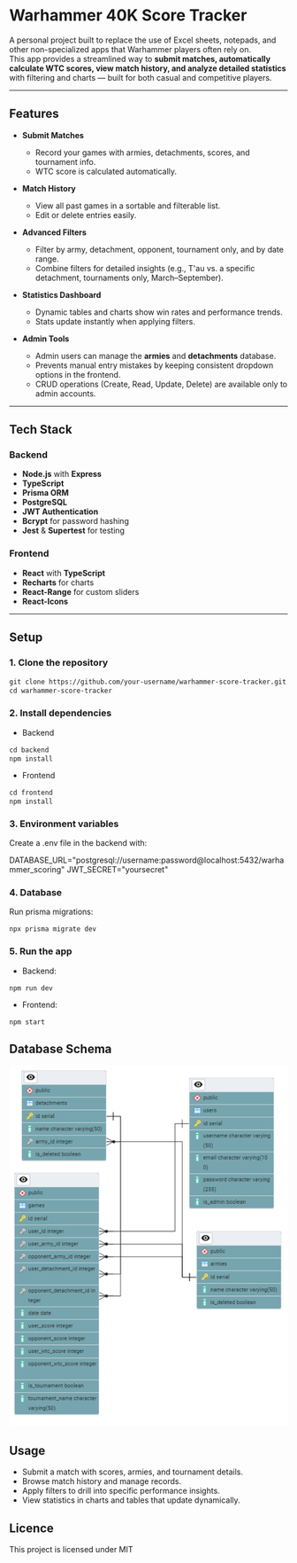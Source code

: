 # Warhammer 40K Score Tracker

A personal project built to replace the use of Excel sheets, notepads, and other non-specialized apps that Warhammer players often rely on.  
This app provides a streamlined way to **submit matches, automatically calculate WTC scores, view match history, and analyze detailed statistics** with filtering and charts — built for both casual and competitive players.  

---

## Features

- **Submit Matches**  
  - Record your games with armies, detachments, scores, and tournament info.  
  - WTC score is calculated automatically.  

- **Match History**  
  - View all past games in a sortable and filterable list.  
  - Edit or delete entries easily.  

- **Advanced Filters**  
  - Filter by army, detachment, opponent, tournament only, and by date range.  
  - Combine filters for detailed insights (e.g., T'au vs. a specific detachment, tournaments only, March–September).  

- **Statistics Dashboard**  
  - Dynamic tables and charts show win rates and performance trends.  
  - Stats update instantly when applying filters.
 
- **Admin Tools**  
  - Admin users can manage the **armies** and **detachments** database.  
  - Prevents manual entry mistakes by keeping consistent dropdown options in the frontend.  
  - CRUD operations (Create, Read, Update, Delete) are available only to admin accounts.  

---

## Tech Stack

### Backend
- **Node.js** with **Express**
- **TypeScript**
- **Prisma ORM**
- **PostgreSQL**
- **JWT Authentication**
- **Bcrypt** for password hashing
- **Jest** & **Supertest** for testing

### Frontend
- **React** with **TypeScript**
- **Recharts** for charts
- **React-Range** for custom sliders
- **React-Icons**

---

## Setup

### 1. Clone the repository

```
git clone https://github.com/your-username/warhammer-score-tracker.git
cd warhammer-score-tracker
```

### 2. Install dependencies

- Backend
```
cd backend
npm install
```
- Frontend
```
cd frontend
npm install
```

### 3. Environment variables

Create a .env file in the backend with:

DATABASE_URL="postgresql://username:password@localhost:5432/warhammer_scoring"
JWT_SECRET="yoursecret"

### 4. Database

Run prisma migrations:
```
npx prisma migrate dev
```

### 5. Run the app

- Backend:
```
npm run dev
```
- Frontend: 
```
npm start
```

## Database Schema

![Database Schema](warhammer-scoring-frontend\src\assets\Warhammer-scoring-tracker-schema.png)

## Usage

- Submit a match with scores, armies, and tournament details.
- Browse match history and manage records.
- Apply filters to drill into specific performance insights.
- View statistics in charts and tables that update dynamically.

## Licence

This project is licensed under MIT



































